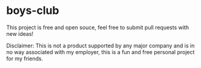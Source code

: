 # boys-club

This project is free and open souce, feel free to submit pull requests with new ideas!

Disclaimer: This is not a product supported by any major company and is in no way associated with my employer, this is a fun and free personal project for my friends.
